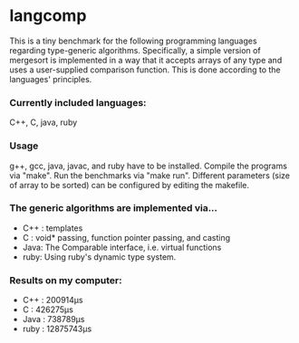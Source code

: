 langcomp
========
This is a tiny benchmark for the following programming languages regarding type-generic algorithms.
Specifically, a simple version of mergesort is implemented in a way that it accepts arrays of any type and uses a user-supplied comparison
function. This is done according to the languages' principles.

### Currently included languages:
C++, C, java, ruby

### Usage
g++, gcc, java, javac, and ruby have to be installed. Compile the programs via "make". Run the benchmarks via "make run".
Different parameters (size of array to be sorted) can be configured by editing the makefile.

### The generic algorithms are implemented via...
* C++ : templates
* C   : void* passing, function pointer passing, and casting
* Java: The Comparable interface, i.e. virtual functions
* ruby: Using ruby's dynamic type system.

### Results on my computer:
* C++  :    200914µs
* C    :    426275µs
* Java :    738789µs
* ruby :  12875743µs
